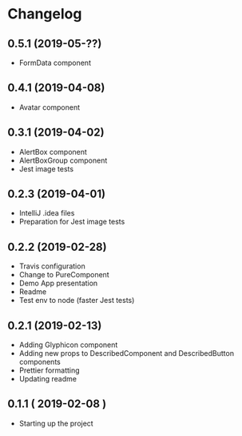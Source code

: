 # Changelog

## 0.5.1 (2019-05-??)

- FormData component

## 0.4.1 (2019-04-08)

- Avatar component

## 0.3.1 (2019-04-02)

- AlertBox component
- AlertBoxGroup component
- Jest image tests

## 0.2.3 (2019-04-01)

- IntelliJ .idea files
- Preparation for Jest image tests

## 0.2.2 (2019-02-28)

- Travis configuration
- Change to PureComponent
- Demo App presentation
- Readme
- Test env to node (faster Jest tests)

## 0.2.1 (2019-02-13)

- Adding Glyphicon component
- Adding new props to DescribedComponent and DescribedButton components
- Prettier formatting
- Updating readme

## 0.1.1 ( 2019-02-08 )

- Starting up the project
